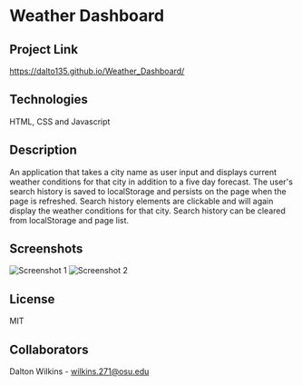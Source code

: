 # Weather Dashboard

## Project Link
https://dalto135.github.io/Weather_Dashboard/

## Technologies
HTML, CSS and Javascript

## Description
An application that takes a city name as user input and displays current weather conditions for that city in addition to a five day forecast. The user's search history is saved to localStorage and persists on the page when the page is refreshed. Search history elements are clickable and will again display the weather conditions for that city. Search history can be cleared from localStorage and page list.

## Screenshots
![Screenshot 1](https://github.com/dalto135/Weather_Dashboard/blob/master/Images/Screen%20Shot%202021-03-06%20at%202.46.36%20PM.png)
![Screenshot 2](https://github.com/dalto135/Weather_Dashboard/blob/master/Images/Screen%20Shot%202021-03-18%20at%206.18.34%20PM.png)

## License
MIT

## Collaborators
Dalton Wilkins - wilkins.271@osu.edu

